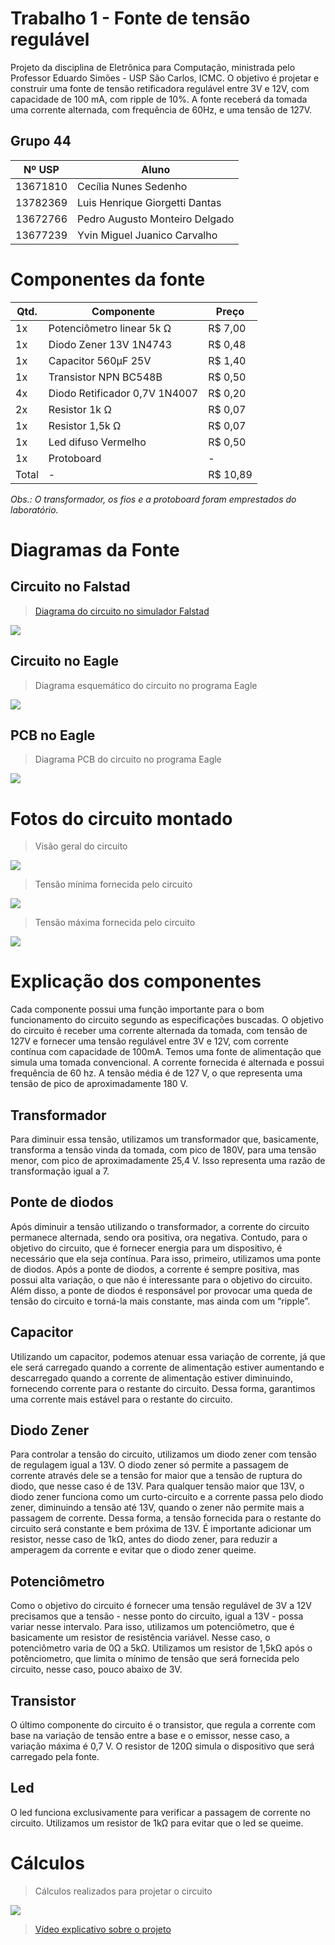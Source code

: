# Trabalho 1 - Fonte de tensão regulável
Projeto da disciplina de Eletrônica para Computação, ministrada pelo Professor Eduardo Simões - USP São Carlos, ICMC. O objetivo é projetar e construir uma fonte de tensão retificadora regulável entre 3V e 12V, com capacidade de 100 mA, com ripple de 10%. A fonte receberá da tomada uma corrente alternada, com frequência de 60Hz, e uma tensão de 127V.

## Grupo 44
|  Nº USP  |  Aluno  |
|---|---|
| 13671810 | Cecília Nunes Sedenho | 
| 13782369 | Luis Henrique Giorgetti Dantas | 
| 13672766 | Pedro Augusto Monteiro Delgado | 
| 13677239 | Yvin Miguel Juanico Carvalho | 

# Componentes da fonte
|  Qtd.  |  Componente |  Preço  |
|---|---|---|
| 1x | Potenciômetro linear 5k Ω | R$ 7,00 |
| 1x | Diodo Zener 13V 1N4743 | R$ 0,48 |
| 1x | Capacitor 560µF 25V | R$ 1,40 |
| 1x | Transistor NPN BC548B| R$ 0,50 |
| 4x | Diodo Retificador 0,7V 1N4007 | R$ 0,20 |
| 2x | Resistor 1k Ω| R$ 0,07 |
| 1x | Resistor 1,5k Ω | R$ 0,07 |
| 1x | Led difuso Vermelho | R$ 0,50 |
| 1x | Protoboard | - | - |
| Total | - | R$ 10,89 |

_Obs.: O transformador, os fios e a protoboard foram emprestados do laboratório._
 
# Diagramas da Fonte

## Circuito no Falstad
> [Diagrama do circuito no simulador Falstad](https://tinyurl.com/29mso46y)
<img src="https://i.imgur.com/h2QQSWN.png">

## Circuito no Eagle
> Diagrama esquemático do circuito no programa Eagle
<img src="https://i.imgur.com/49QObXO.jpg"> 

## PCB no Eagle
> Diagrama PCB do circuito no programa Eagle
<img src="https://i.imgur.com/gJSqxAC.jpg">

# Fotos do circuito montado
> Visão geral do circuito
<img src="https://i.imgur.com/Ky8oyaa.jpg">

> Tensão mínima fornecida pelo circuito
<img src="https://i.imgur.com/XeoWRnE.jpg">

> Tensão máxima fornecida pelo circuito
<img src="https://i.imgur.com/J0DqqGh.jpg">

# Explicação dos componentes
Cada componente possui uma função importante para o bom funcionamento do circuito segundo as especificações buscadas. O objetivo do circuito é receber uma corrente alternada da tomada, com tensão de 127V e fornecer uma tensão regulável entre 3V e 12V, com corrente contínua com capacidade de 100mA. Temos uma fonte de alimentação que simula uma tomada convencional. A corrente fornecida é alternada e possui frequência de 60 hz. A tensão média é de 127 V, o que representa uma tensão de pico de aproximadamente 180 V. 

## Transformador
Para diminuir essa tensão, utilizamos um transformador que, basicamente, transforma a tensão vinda da tomada, com pico de 180V, para uma tensão menor, com pico de aproximadamente 25,4 V. Isso representa uma razão de transformação igual a 7. 

## Ponte de diodos
Após diminuir a tensão utilizando o transformador, a corrente do circuito permanece alternada, sendo ora positiva, ora negativa. Contudo, para o objetivo do circuito, que é fornecer energia para um dispositivo, é necessário que ela seja contínua. Para isso, primeiro, utilizamos uma ponte de diodos.  Após a ponte de diodos, a corrente é sempre positiva, mas possui alta variação, o que não é interessante para o objetivo do circuito. Além disso, a ponte de diodos é responsável por provocar uma queda de tensão do circuito e torná-la mais constante, mas ainda com um “ripple”.

## Capacitor
Utilizando um capacitor, podemos atenuar essa variação de corrente, já que ele será carregado quando a corrente de alimentação estiver aumentando e descarregado quando a corrente de alimentação estiver diminuindo, fornecendo corrente para o restante do circuito. Dessa forma, garantimos uma corrente mais estável para o restante do circuito.

## Diodo Zener
Para controlar a tensão do circuito, utilizamos um diodo zener com tensão de regulagem igual a 13V. O diodo zener só permite a passagem de corrente através dele se a tensão for maior que a tensão de ruptura do diodo, que nesse caso é de 13V. Para qualquer tensão maior que 13V, o diodo zener funciona como um curto-circuito e a corrente passa pelo diodo zener, diminuindo a tensão até 13V, quando o zener não permite mais a passagem de corrente. Dessa forma, a tensão fornecida para o restante do circuito será constante e bem próxima de 13V. É importante adicionar um resistor, nesse caso de 1kΩ, antes do diodo zener, para reduzir a amperagem da corrente e evitar que o diodo zener queime.

## Potenciômetro
Como o objetivo do circuito é fornecer uma tensão regulável de 3V a 12V precisamos que a tensão - nesse ponto do circuito, igual a 13V - possa variar nesse intervalo. Para isso, utilizamos um potenciômetro, que é basicamente um resistor de resistência variável. Nesse caso, o potenciômetro varia de 0Ω a 5kΩ.  Utilizamos um resistor de 1,5kΩ após o potênciometro, que limita o mínimo de tensão que será fornecida pelo circuito, nesse caso, pouco abaixo de 3V. 

## Transistor
O último componente do circuito é o transistor, que regula a corrente com base na variação de tensão entre a base e o emissor, nesse caso, a variação máxima é 0,7 V. O resistor de 120Ω simula o dispositivo que será carregado pela fonte.

## Led
O led funciona exclusivamente para verificar a passagem de corrente no circuito. Utilizamos um resistor de 1kΩ para evitar que o led se queime.

# Cálculos
> Cálculos realizados para projetar o circuito
<img src="https://i.imgur.com/K7KXgve.png">

> [Vídeo explicativo sobre o projeto](https://youtu.be/uK48WSZexMw)
